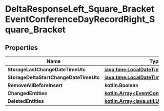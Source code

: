 
# DeltaResponseLeft_Square_BracketEventConferenceDayRecordRight_Square_Bracket

## Properties
Name | Type | Description | Notes
------------ | ------------- | ------------- | -------------
**StorageLastChangeDateTimeUtc** | [**java.time.LocalDateTime**](java.time.LocalDateTime.md) |  |  [optional]
**StorageDeltaStartChangeDateTimeUtc** | [**java.time.LocalDateTime**](java.time.LocalDateTime.md) |  |  [optional]
**RemoveAllBeforeInsert** | **kotlin.Boolean** |  |  [optional]
**ChangedEntities** | [**kotlin.Array&lt;EventConferenceDayRecord&gt;**](EventConferenceDayRecord.md) |  |  [optional]
**DeletedEntities** | [**kotlin.Array&lt;java.util.UUID&gt;**](java.util.UUID.md) |  |  [optional]



